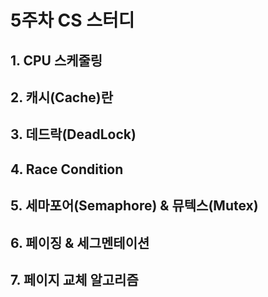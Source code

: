 # 5주차 CS 스터디 

## 1. CPU 스케줄링

## 2. 캐시(Cache)란

## 3. 데드락(DeadLock)

## 4. Race Condition

## 5. 세마포어(Semaphore) & 뮤텍스(Mutex)

## 6. 페이징 & 세그멘테이션

## 7. 페이지 교체 알고리즘

